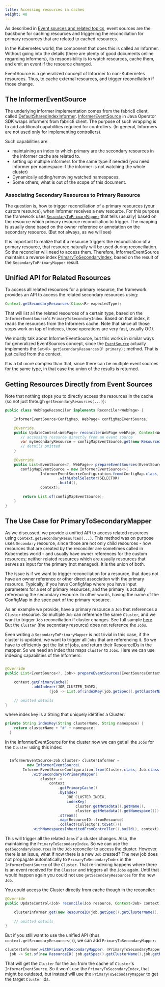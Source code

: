 ```yaml
---
title: Accessing resources in caches
weight: 48
---
```


As described in [Event sources and related topics](eventing.md), event sources are the backbone
for caching resources and triggering the reconciliation for primary resources that are related 
to cached resources.

In the Kubernetes world, the component that does this is called an Informer. Without going into
the details (there are plenty of good documents online regarding informers), its responsibility
is to watch resources, cache them, and emit an event if the resource changed.

EventSource is a generalized concept of Informer to non-Kubernetes resources. Thus,
to cache external resources, and trigger reconciliation if those change.

## The InformerEventSource

The underlying informer implementation comes from the fabric8 client, called [DefaultSharedIndexInformer](https://github.com/fabric8io/kubernetes-client/blob/main/kubernetes-client/src/main/java/io/fabric8/kubernetes/client/informers/impl/DefaultSharedIndexInformer.java).
[InformerEventSource](https://github.com/operator-framework/java-operator-sdk/blob/main/operator-framework-core/src/main/java/io/javaoperatorsdk/operator/processing/event/source/informer/InformerEventSource.java) 
in Java Operator SDK wraps informers from fabric8 client.
The purpose of such wrapping is to add additional capabilities required for controllers.
(In general, Informers are not used only for implementing controllers).

Such capabilities are:
- maintaining an index to which primary are the secondary resources in the informer cache are related to.
- setting up multiple informers for the same type if needed (you need informer per namespace if the informer 
  is not watching the whole cluster)
- Dynamically adding/removing watched namespaces.
- Some others, what is out of the scope of this document.

### Associating Secondary Resources to Primary Resource

The question is, how to trigger reconciliation of a primary resources (your custom resource),
when Informer receives a new resource.
For this purpose the framework uses [`SecondaryToPrimaryMapper`](https://github.com/operator-framework/java-operator-sdk/blob/main/operator-framework-core/src/main/java/io/javaoperatorsdk/operator/processing/event/source/SecondaryToPrimaryMapper.java)
that tells (usually) based on the resource which primary resource reconciliation to trigger.
The mapping is usually done based on the owner reference or annotation on the secondary resource. 
(But not always, as we will see)

It is important to realize that if a resource triggers the reconciliation of a primary resource, that
resource naturally will be used during reconciliation. So the reconciler will need to access them. 
Therefore, InformerEventSource maintains a reverse index [PrimaryToSecondaryIndex](https://github.com/operator-framework/java-operator-sdk/blob/main/operator-framework-core/src/main/java/io/javaoperatorsdk/operator/processing/event/source/informer/DefaultPrimaryToSecondaryIndex.java), 
based on the result of the `SecondaryToPrimaryMapper` result. 

## Unified API for Related Resources

To access all related resources for a primary resource, the framework provides an API to access the related 
secondary resources using:

```java
Context.getSecondaryResources(Class<R> expectedType);
```

That will list all the related resources of a certain type, based on the `InformerEventSource`'s `PrimaryToSecondaryIndex`.
Based on that index, it reads the resources from the Informers cache. Note that since all those steps work
on top of indexes, those operations are very fast, usually O(1).

We mostly talk about InformerEventSource, but this works in similar ways for generalized EventSources concept, since
the [`EventSource`](https://github.com/operator-framework/java-operator-sdk/blob/main/operator-framework-core/src/main/java/io/javaoperatorsdk/operator/processing/event/source/EventSource.java#L93)
actually implements the `Set<R> getSecondaryResources(P primary);` method. That is just called from the context.

It is a bit more complex than that, since there can be multiple event sources for the same type, in that case
the union of the results is returned.

## Getting Resources Directly from Event Sources

Note that nothing stops you to directly access the resources in the cache (so not just through `getSecondaryResources(...)`):

```java
public class WebPageReconciler implements Reconciler<WebPage> {

    InformerEventSource<ConfigMap, WebPage> configMapEventSource;

    @Override
    public UpdateControl<WebPage> reconcile(WebPage webPage, Context<WebPage> context) {
       // accessing resource directly from an event source 
       var mySecondaryResource = configMapEventSource.get(new ResourceID("name","namespace"));
       // details omitted
    }
    
    @Override
    public List<EventSource<?, WebPage>> prepareEventSources(EventSourceContext<WebPage> context) {
       configMapEventSource = new InformerEventSource<>(
                InformerEventSourceConfiguration.from(ConfigMap.class, WebPage.class)
                        .withLabelSelector(SELECTOR)
                        .build(),
                context);
        
        return List.of(configMapEventSource);
    }
}
```

## The Use Case for PrimaryToSecondaryMapper

As we discussed, we provide a unified API to access related resources using `Context.getSecondaryResources(...)`.
This method was on purpose uses `Secondary` resource, since those are not only child resources - how
resources that are created by the reconciler are sometimes called in Kubernetes world - and usually have owner references for the custom resources;
neither related resources which are usually resources that serves as input for the primary (not managed). 
It is the union of both.

The issue is if we want to trigger reconciliation for a resource, that does not have an owner reference or other direct
association with the primary resource. 
Typically, if you have ConfigMap where you have input parameters for a set of primary resources, 
and the primary is actually referencing the secondary resource. 
In other words, having the name of the ConfigMap in the spec part of the primary resource.

As an example we provide, have a primary resource a `Job` that references a `Cluster` resource.
So multiple `Job` can reference the same `Cluster`, and we want to trigger `Job` reconciliation if cluster changes.
See full sample [here](https://github.com/operator-framework/java-operator-sdk/blob/main/operator-framework/src/test/java/io/javaoperatorsdk/operator/baseapi/primarytosecondary).
But the `Cluster` (the secondary resource) does not reference the `Jobs`.

Even writing a `SecondaryToPrimaryMapper` is not trivial in this case, if the cluster is updated, we want to trigger 
all `Jobs` that are referencing it. So we have to efficiently get the list of jobs, and return their ResourceIDs in
the mapper. So we need an index that maps `Cluster` to `Jobs`. Here we can use indexing capabilities of the Informers:

```java

@Override
public List<EventSource<?, Job>> prepareEventSources(EventSourceContext<Job> context) {

    context.getPrimaryCache()
            .addIndexer(JOB_CLUSTER_INDEX,
                    (job -> List.of(indexKey(job.getSpec().getClusterName(), job.getMetadata().getNamespace()))));
    
    // omitted details
}
```

where index key is a String that uniquely idetifies a Cluster:

```java
private String indexKey(String clusterName, String namespace) {
    return clusterName + "#" + namespace;
  }
```

In the InformerEventSource for the cluster now we can get all the `Jobs` for the `Cluster` using this index:

```java

  InformerEventSource<Job,Cluster> clusterInformer =
          new InformerEventSource(
        InformerEventSourceConfiguration.from(Cluster.class, Job.class)
            .withSecondaryToPrimaryMapper(
                cluster ->
                    context
                        .getPrimaryCache()
                        .byIndex(
                            JOB_CLUSTER_INDEX,
                            indexKey(
                                cluster.getMetadata().getName(),
                                cluster.getMetadata().getNamespace()))
                        .stream()
                        .map(ResourceID::fromResource)
                        .collect(Collectors.toSet()))
            .withNamespacesInheritedFromController().build(), context);
```

This will trigger all the related `Jobs` if a cluster changes. Also, the maintaining the `PrimaryToSecondaryIndex`.
So we can use the `getSecondaryResources` in the `Job` reconciler to access the cluster.
However, there is an issue, what if now there is a new `Job` created? The new job does not propagate
automatically to `PrimaryToSecondaryIndex` in the `InformerEventSource` of the `Cluster`. That re-indexing
happens where there is an event received for the `Cluster` and triggers all the `Jobs` again. 
Until that would happen again you could not use `getSecondaryResources` for the new `Job`.

You could access the Cluster directly from cache though in the reconciler:

```java 
@Override
public UpdateControl<Job> reconcile(Job resource, Context<Job> context) {

    clusterInformer.get(new ResourceID(job.getSpec().getClusterName(), job.getMetadata().getNamespace()));
    
    // omitted details
}
```

But if you still want to use the unified API (thus `context.getSecondaryResources()`), we can add 
`PrimaryToSecondaryMapper`:

```java
clusterInformer.withPrimaryToSecondaryMapper( (PrimaryToSecondaryMapper<Job>)
  job -> Set.of(new ResourceID( job.getSpec().getClusterName(),job.getMetadata().getNamespace())));
```

That will get the `Cluster` for the `Job` from the cache of `Cluster`'s `InformerEventSource`.
So it won't use the `PrimaryToSecondaryIndex`, that might be outdated, but instead will use the `PrimaryToSecondaryMapper` to get
the target `Cluster` ids.

